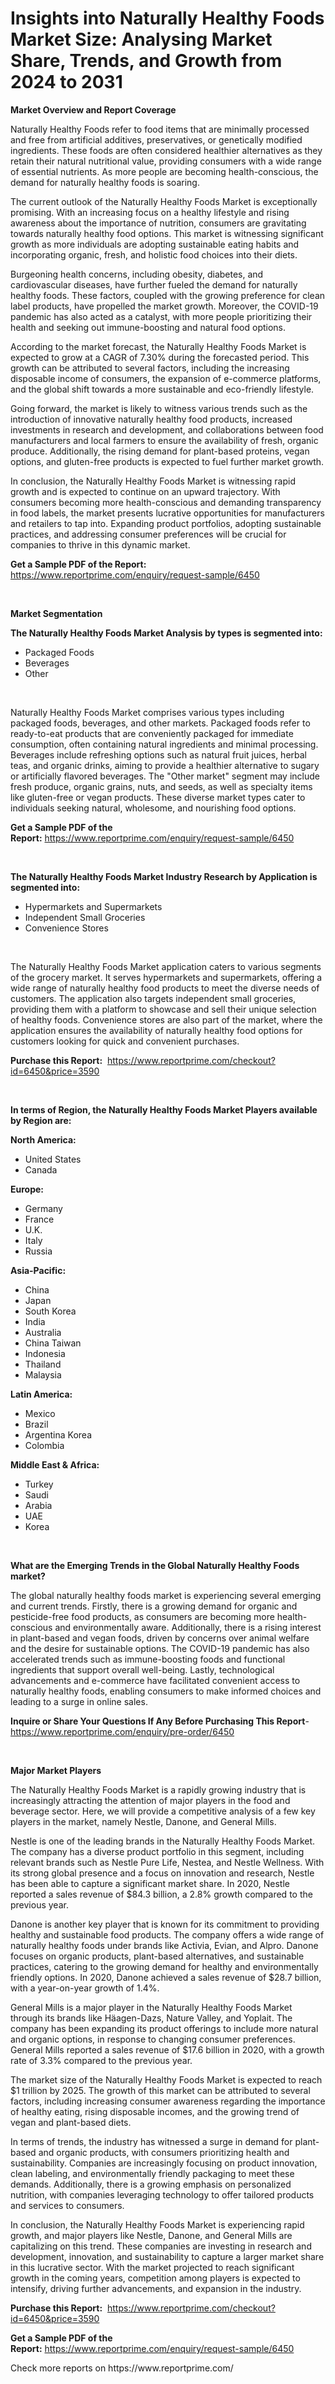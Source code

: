 <p><h1>Insights into Naturally Healthy Foods Market Size: Analysing Market Share, Trends, and Growth from 2024 to 2031</h1></p><p><strong>Market Overview and Report Coverage</strong></p>
<p><p>Naturally Healthy Foods refer to food items that are minimally processed and free from artificial additives, preservatives, or genetically modified ingredients. These foods are often considered healthier alternatives as they retain their natural nutritional value, providing consumers with a wide range of essential nutrients. As more people are becoming health-conscious, the demand for naturally healthy foods is soaring.</p><p>The current outlook of the Naturally Healthy Foods Market is exceptionally promising. With an increasing focus on a healthy lifestyle and rising awareness about the importance of nutrition, consumers are gravitating towards naturally healthy food options. This market is witnessing significant growth as more individuals are adopting sustainable eating habits and incorporating organic, fresh, and holistic food choices into their diets.</p><p>Burgeoning health concerns, including obesity, diabetes, and cardiovascular diseases, have further fueled the demand for naturally healthy foods. These factors, coupled with the growing preference for clean label products, have propelled the market growth. Moreover, the COVID-19 pandemic has also acted as a catalyst, with more people prioritizing their health and seeking out immune-boosting and natural food options.</p><p>According to the market forecast, the Naturally Healthy Foods Market is expected to grow at a CAGR of 7.30% during the forecasted period. This growth can be attributed to several factors, including the increasing disposable income of consumers, the expansion of e-commerce platforms, and the global shift towards a more sustainable and eco-friendly lifestyle.</p><p>Going forward, the market is likely to witness various trends such as the introduction of innovative naturally healthy food products, increased investments in research and development, and collaborations between food manufacturers and local farmers to ensure the availability of fresh, organic produce. Additionally, the rising demand for plant-based proteins, vegan options, and gluten-free products is expected to fuel further market growth.</p><p>In conclusion, the Naturally Healthy Foods Market is witnessing rapid growth and is expected to continue on an upward trajectory. With consumers becoming more health-conscious and demanding transparency in food labels, the market presents lucrative opportunities for manufacturers and retailers to tap into. Expanding product portfolios, adopting sustainable practices, and addressing consumer preferences will be crucial for companies to thrive in this dynamic market.</p></p>
<p><strong>Get a Sample PDF of the Report:</strong> <a href="https://www.reportprime.com/enquiry/request-sample/6450">https://www.reportprime.com/enquiry/request-sample/6450</a></p>
<p>&nbsp;</p>
<p><strong>Market Segmentation</strong></p>
<p><strong>The Naturally Healthy Foods Market Analysis by types is segmented into:</strong></p>
<p><ul><li>Packaged Foods</li><li>Beverages</li><li>Other</li></ul></p>
<p>&nbsp;</p>
<p><p>Naturally Healthy Foods Market comprises various types including packaged foods, beverages, and other markets. Packaged foods refer to ready-to-eat products that are conveniently packaged for immediate consumption, often containing natural ingredients and minimal processing. Beverages include refreshing options such as natural fruit juices, herbal teas, and organic drinks, aiming to provide a healthier alternative to sugary or artificially flavored beverages. The "Other market" segment may include fresh produce, organic grains, nuts, and seeds, as well as specialty items like gluten-free or vegan products. These diverse market types cater to individuals seeking natural, wholesome, and nourishing food options.</p></p>
<p><strong>Get a Sample PDF of the Report:</strong>&nbsp;<a href="https://www.reportprime.com/enquiry/request-sample/6450">https://www.reportprime.com/enquiry/request-sample/6450</a></p>
<p>&nbsp;</p>
<p><strong>The Naturally Healthy Foods Market Industry Research by Application is segmented into:</strong></p>
<p><ul><li>Hypermarkets and Supermarkets</li><li>Independent Small Groceries</li><li>Convenience Stores</li></ul></p>
<p>&nbsp;</p>
<p><p>The Naturally Healthy Foods Market application caters to various segments of the grocery market. It serves hypermarkets and supermarkets, offering a wide range of naturally healthy food products to meet the diverse needs of customers. The application also targets independent small groceries, providing them with a platform to showcase and sell their unique selection of healthy foods. Convenience stores are also part of the market, where the application ensures the availability of naturally healthy food options for customers looking for quick and convenient purchases.</p></p>
<p><strong>Purchase this Report:</strong>&nbsp; <a href="https://www.reportprime.com/checkout?id=6450&price=3590">https://www.reportprime.com/checkout?id=6450&price=3590</a></p>
<p>&nbsp;</p>
<p><strong>In terms of Region, the Naturally Healthy Foods Market Players available by Region are:</strong></p>
<p>
    <p> <strong> North America: </strong>
        <ul>
            <li>United States</li>
            <li>Canada</li>
        </ul>
        </p> 
    <p> <strong> Europe: </strong>
        <ul>
            <li>Germany</li>
            <li>France</li>
            <li>U.K.</li>
            <li>Italy</li>
            <li>Russia</li>
        </ul>
        </p> 
    <p> <strong> Asia-Pacific: </strong>
        <ul>
            <li>China</li>
            <li>Japan</li>
            <li>South Korea</li>
            <li>India</li>
            <li>Australia</li>
            <li>China Taiwan</li>
            <li>Indonesia</li>
            <li>Thailand</li>
            <li>Malaysia</li>
        </ul>
        </p> 
    <p> <strong> Latin America: </strong>
        <ul>
            <li>Mexico</li>
            <li>Brazil</li>
            <li>Argentina Korea</li>
            <li>Colombia</li>
        </ul>
        </p> 
    <p> <strong> Middle East & Africa: </strong>
        <ul>
            <li>Turkey</li>
            <li>Saudi</li>
            <li>Arabia</li>
            <li>UAE</li>
            <li>Korea</li>
        </ul>
    </p>
    </p>
<p>&nbsp;</p>
<p><strong>What are the Emerging Trends in the Global Naturally Healthy Foods market?</strong></p>
<p><p>The global naturally healthy foods market is experiencing several emerging and current trends. Firstly, there is a growing demand for organic and pesticide-free food products, as consumers are becoming more health-conscious and environmentally aware. Additionally, there is a rising interest in plant-based and vegan foods, driven by concerns over animal welfare and the desire for sustainable options. The COVID-19 pandemic has also accelerated trends such as immune-boosting foods and functional ingredients that support overall well-being. Lastly, technological advancements and e-commerce have facilitated convenient access to naturally healthy foods, enabling consumers to make informed choices and leading to a surge in online sales.</p></p>
<p><strong>Inquire or Share Your Questions If Any Before Purchasing This Report</strong>- <a href="https://www.reportprime.com/enquiry/pre-order/6450">https://www.reportprime.com/enquiry/pre-order/6450</a></p>
<p>&nbsp;</p>
<p><strong>Major Market Players</strong></p>
<p><p>The Naturally Healthy Foods Market is a rapidly growing industry that is increasingly attracting the attention of major players in the food and beverage sector. Here, we will provide a competitive analysis of a few key players in the market, namely Nestle, Danone, and General Mills.</p><p>Nestle is one of the leading brands in the Naturally Healthy Foods Market. The company has a diverse product portfolio in this segment, including relevant brands such as Nestle Pure Life, Nestea, and Nestle Wellness. With its strong global presence and a focus on innovation and research, Nestle has been able to capture a significant market share. In 2020, Nestle reported a sales revenue of $84.3 billion, a 2.8% growth compared to the previous year.</p><p>Danone is another key player that is known for its commitment to providing healthy and sustainable food products. The company offers a wide range of naturally healthy foods under brands like Activia, Evian, and Alpro. Danone focuses on organic products, plant-based alternatives, and sustainable practices, catering to the growing demand for healthy and environmentally friendly options. In 2020, Danone achieved a sales revenue of $28.7 billion, with a year-on-year growth of 1.4%.</p><p>General Mills is a major player in the Naturally Healthy Foods Market through its brands like Häagen-Dazs, Nature Valley, and Yoplait. The company has been expanding its product offerings to include more natural and organic options, in response to changing consumer preferences. General Mills reported a sales revenue of $17.6 billion in 2020, with a growth rate of 3.3% compared to the previous year.</p><p>The market size of the Naturally Healthy Foods Market is expected to reach $1 trillion by 2025. The growth of this market can be attributed to several factors, including increasing consumer awareness regarding the importance of healthy eating, rising disposable incomes, and the growing trend of vegan and plant-based diets.</p><p>In terms of trends, the industry has witnessed a surge in demand for plant-based and organic products, with consumers prioritizing health and sustainability. Companies are increasingly focusing on product innovation, clean labeling, and environmentally friendly packaging to meet these demands. Additionally, there is a growing emphasis on personalized nutrition, with companies leveraging technology to offer tailored products and services to consumers.</p><p>In conclusion, the Naturally Healthy Foods Market is experiencing rapid growth, and major players like Nestle, Danone, and General Mills are capitalizing on this trend. These companies are investing in research and development, innovation, and sustainability to capture a larger market share in this lucrative sector. With the market projected to reach significant growth in the coming years, competition among players is expected to intensify, driving further advancements, and expansion in the industry.</p></p>
<p><strong>Purchase this Report:</strong>&nbsp;&nbsp;<a href="https://www.reportprime.com/checkout?id=6450&price=3590">https://www.reportprime.com/checkout?id=6450&price=3590</a></p>
<p></p>
<p><strong>Get a Sample PDF of the Report:</strong>&nbsp;<a href="https://www.reportprime.com/enquiry/request-sample/6450">https://www.reportprime.com/enquiry/request-sample/6450</a></p>
<p>Check more reports on https://www.reportprime.com/</p>